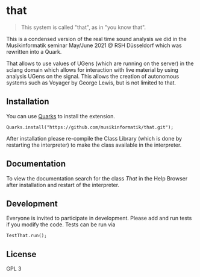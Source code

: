 # that

> This system is called "that", as in "you know that".

This is a condensed version of the real time sound analysis we did in the Musikinformatik seminar May/June 2021 @ RSH Düsseldorf which was rewritten into a Quark.

That allows to use values of UGens (which are running on the server) in the sclang domain which allows for interaction with live material by using analysis UGens on the signal.
This allows the creation of autonomous systems such as Voyager by George Lewis, but is not limited to that.

## Installation

You can use [Quarks](https://doc.sccode.org/Guides/UsingQuarks.html) to
install the extension.

```supercollider
Quarks.install("https://github.com/musikinformatik/that.git");
```

After installation please re-compile the Class Library (which is done by restarting the interpreter) to make the class available in the interpreter.

## Documentation

To view the documentation search for the class *That* in
the Help Browser after installation and restart of the interpreter.

## Development

Everyone is invited to participate in development.
Please add and run tests if you modify the code.
Tests can be run via

```supercollider
TestThat.run();
```

## License

GPL 3
